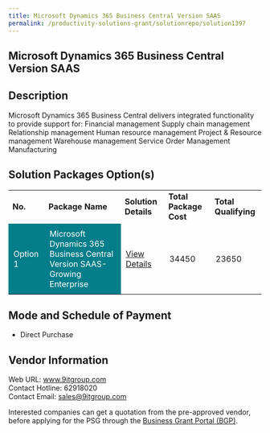 ```yaml
---
title: Microsoft Dynamics 365 Business Central Version SAAS
permalink: /productivity-solutions-grant/solutionrepo/solution1397
---
```


## Microsoft Dynamics 365 Business Central Version SAAS

## Description

Microsoft Dynamics 365 Business Central delivers integrated functionality to provide support for: Financial management Supply chain management Relationship management Human resource management Project & Resource management Warehouse management Service Order Management Manufacturing

## Solution Packages Option(s)

<table>
<tr>
<td><b>No.</b></td>
<td><b>Package Name</b></td>
<td><b>Solution Details</b></td>
<td><b>Total Package Cost</b></td>
<td><b>Total Qualifying</b></td>
</tr>
<tr>
<td style='padding: 10px; background-color: #037E8A; color: #FFFFFF;'>Option 1</td>
<td style='padding: 10px; background-color: #037E8A; color: #FFFFFF;'>Microsoft Dynamics 365 Business Central Version SAAS-Growing Enterprise</td>
<td style='padding: 10px;'><a href='https://www.gobusiness.gov.sg/images/psg/Desensitised_Illum_20200074_Annex_3_Part_2.pdf' target='_blank'>View Details</a></td>
<td style='padding: 10px;'>34450</td>
<td style='padding: 10px;'>23650</td>
</tr>
</table>

## Mode and Schedule of Payment

 - Direct Purchase

## Vendor Information

 Web URL: www.9itgroup.com <br>Contact Hotline: 62918020 <br>Contact Email: sales@9itgroup.com <br>

Interested companies can get a quotation from the pre-approved vendor, before applying for the PSG through the <a href='https://www.businessgrants.gov.sg/' target='_blank' rel='noopener'>Business Grant Portal (BGP)</a>.

<script src="/jquery/resize-tables.js"></script>
